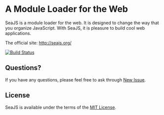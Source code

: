 A Module Loader for the Web
===

SeaJS is a module loader for the web. It is designed to change the way that you
organize JavaScript. With SeaJS, it is pleasure to build cool web applications.

The official site: <http://seajs.org/>

[![Build Status](https://secure.travis-ci.org/seajs/seajs.png?branch=master)](https://travis-ci.org/seajs/seajs)


## Questions?

If you have any questions, please feel free to ask through [New Issue](https://github.com/seajs/seajs/issues/new).


## License

SeaJS is available under the terms of the [MIT License](http://seajs.org/LICENSE.md).
